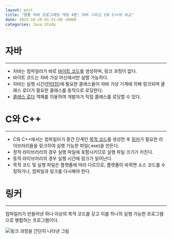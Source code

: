 ```yaml
---
layout: post
title: "명품 자바 프로그래밍 개정 4판: 자바 그리고 C와 C++의 비교"
date: 2025-10-29 01:51:00 +0900
categories: Java Study
---
```


# 자바
---
 * 자바는 컴파일러가 바로 [바이트 코드][1]를 생성하며, 링크 과정이 없다.
 * 바이트 코드는 자바 가상 머신에서만 실행 가능하다.
 * 자바는 실행 시간([런타임][2])에 필요한 클래스들이 자바 가상 기계에 의해 링크되며 클래스 로더가 필요한 클래스를 동적으로 로딩한다.
 * [클래스 로더][3] 객체를 이용하여 개발자가 직접 클래스를 로딩할 수 있다.

# C와 C++
---
 * C와 C++에서는 컴파일러가 중간 단계인 [목적 코드][5]를 생성한 후 [링커][5]가 필요한 라이브러리들을 링크하여 실행 가능한 파일(.exe)을 만든다.
 * 정적 라이브러리의 경우 실행 파일에 포함시키므로 실행 파일 크기가 커진다.
 * 동적 라이브러리의 경우 실행 시간에 링크가 일어난다.
 * 목적 코드 및 실행 파일은 플랫폼에 따라 다르므로, 플랫폼이 바뀌면 소스 코드를 수정하거나, 컴파일과 링크를 다시해야 한다.

# 링커
---
 컴파일러가 만들어낸 하나 이상의 목적 코드를 갖고 이를 하나의 실행 가능한 프로그램으로 병합하는 프로그램이다.

![링크 과정을 간단히 나타낸 그림](https://drive.google.com/thumbnail?id=1fYE_IBQJzMhMkVU5TaDfUfm-jWFp3v8l&sz=w1000)

 [1]: https://ko.wikipedia.org/wiki/%EC%9E%90%EB%B0%94_%EB%B0%94%EC%9D%B4%ED%8A%B8%EC%BD%94%EB%93%9C "자바 가상 머신이 실행하는 명령어의 형태다."
 [2]: https://ko.wikipedia.org/wiki/%EB%9F%B0%ED%83%80%EC%9E%84 "프로그램이 실행되고 있는 동안의 동작을 말하며, 컴파일 타임은 런타임과 달리 정적이며 컴파일 되는 동안의 동작을 말한다."
 [3]: https://ko.wikipedia.org/wiki/%EC%9E%90%EB%B0%94_%EA%B0%80%EC%83%81_%EB%A8%B8%EC%8B%A0 "실행 시에 CPU에 독립적인 바이트코드를 생성하고 메모리에 올려 자바 가상 머신이 실행할 수 있는 구조로 동적인 스크립트 언어 구현에 유용하다."
 [4]: https://ko.wikipedia.org/wiki/%EB%AA%A9%EC%A0%81_%ED%8C%8C%EC%9D%BC "컴파일러나 어셈블러가 소스 코드 파일을 컴파일링 또는 어셈블링해서생성하는 파일로, 기계어와 같은 이진 코드로 이루어져있다."
 [5]: https://ko.wikipedia.org/wiki/%EB%AA%A9%EC%A0%81_%ED%8C%8C%EC%9D%BC "링커는 여러 개의 목적 파일을 묶어 커널과 연결함으로써 실행 파일을 만들거나, 라이브러리를 만들어내는데 쓰인다."